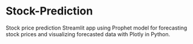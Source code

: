 # Stock-Prediction
Stock price prediction Streamlit app using Prophet model for forecasting stock prices and visualizing forecasted data with Plotly in Python.
